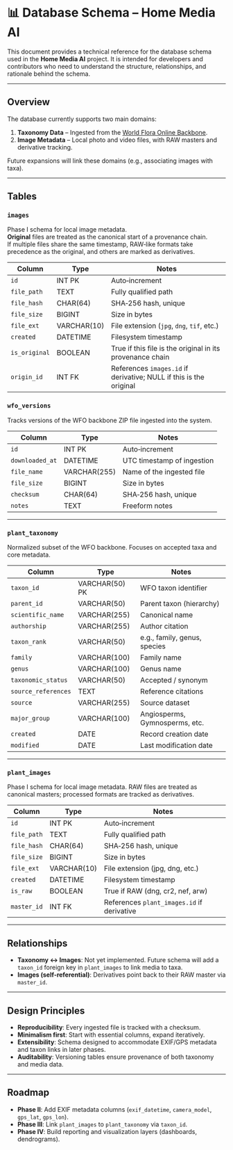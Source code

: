 # 📊 Database Schema – Home Media AI

This document provides a technical reference for the database schema used in the **Home Media AI** project.
It is intended for developers and contributors who need to understand the structure, relationships, and rationale behind the schema.

---

## Overview

The database currently supports two main domains:

1. **Taxonomy Data** – Ingested from the [World Flora Online Backbone](http://www.worldfloraonline.org/).
2. **Image Metadata** – Local photo and video files, with RAW masters and derivative tracking.

Future expansions will link these domains (e.g., associating images with taxa).

---

## Tables

### `images`

Phase I schema for local image metadata.  
**Original** files are treated as the canonical start of a provenance chain.  
If multiple files share the same timestamp, RAW‑like formats take precedence as the original, and others are marked as derivatives.

| Column       | Type         | Notes                                                                 |
|--------------|--------------|----------------------------------------------------------------------|
| `id`         | INT PK       | Auto‑increment                                                       |
| `file_path`  | TEXT         | Fully qualified path                                                 |
| `file_hash`  | CHAR(64)     | SHA‑256 hash, unique                                                 |
| `file_size`  | BIGINT       | Size in bytes                                                        |
| `file_ext`   | VARCHAR(10)  | File extension (`jpg`, `dng`, `tif`, etc.)                           |
| `created`    | DATETIME     | Filesystem timestamp                                                 |
| `is_original`| BOOLEAN      | True if this file is the original in its provenance chain            |
| `origin_id`  | INT FK       | References `images.id` if derivative; NULL if this is the original   |

### `wfo_versions`

Tracks versions of the WFO backbone ZIP file ingested into the system.

| Column        | Type        | Notes |
|---------------|-------------|------|
| `id`          | INT PK      | Auto‑increment |
| `downloaded_at` | DATETIME   | UTC timestamp of ingestion |
| `file_name`   | VARCHAR(255) | Name of the ingested file |
| `file_size`   | BIGINT      | Size in bytes |
| `checksum`    | CHAR(64)    | SHA‑256 hash, unique |
| `notes`       | TEXT        | Freeform notes |

---

### `plant_taxonomy`

Normalized subset of the WFO backbone.
Focuses on accepted taxa and core metadata.

| Column              | Type         | Notes |
|---------------------|--------------|------|
| `taxon_id`          | VARCHAR(50) PK | WFO taxon identifier |
| `parent_id`         | VARCHAR(50) | Parent taxon (hierarchy) |
| `scientific_name`   | VARCHAR(255) | Canonical name |
| `authorship`        | VARCHAR(255) | Author citation |
| `taxon_rank`        | VARCHAR(50)  | e.g., family, genus, species |
| `family`            | VARCHAR(100) | Family name |
| `genus`             | VARCHAR(100) | Genus name |
| `taxonomic_status`  | VARCHAR(50)  | Accepted / synonym |
| `source_references` | TEXT         | Reference citations |
| `source`            | VARCHAR(255) | Source dataset |
| `major_group`       | VARCHAR(100) | Angiosperms, Gymnosperms, etc. |
| `created`           | DATE         | Record creation date |
| `modified`          | DATE         | Last modification date |

---

### `plant_images`

Phase I schema for local image metadata.
RAW files are treated as canonical masters; processed formats are tracked as derivatives.

| Column       | Type         | Notes |
|--------------|--------------|------|
| `id`         | INT PK       | Auto‑increment |
| `file_path`  | TEXT         | Fully qualified path |
| `file_hash`  | CHAR(64)     | SHA‑256 hash, unique |
| `file_size`  | BIGINT       | Size in bytes |
| `file_ext`   | VARCHAR(10)  | File extension (jpg, dng, etc.) |
| `created`    | DATETIME     | Filesystem timestamp |
| `is_raw`     | BOOLEAN      | True if RAW (dng, cr2, nef, arw) |
| `master_id`  | INT FK       | References `plant_images.id` if derivative |

---

## Relationships

- **Taxonomy ↔ Images**: Not yet implemented. Future schema will add a `taxon_id` foreign key in `plant_images` to link media to taxa.
- **Images (self‑referential)**: Derivatives point back to their RAW master via `master_id`.

---

## Design Principles

- **Reproducibility**: Every ingested file is tracked with a checksum.
- **Minimalism first**: Start with essential columns, expand iteratively.
- **Extensibility**: Schema designed to accommodate EXIF/GPS metadata and taxon links in later phases.
- **Auditability**: Versioning tables ensure provenance of both taxonomy and media data.

---

## Roadmap

- **Phase II**: Add EXIF metadata columns (`exif_datetime`, `camera_model`, `gps_lat`, `gps_lon`).
- **Phase III**: Link `plant_images` to `plant_taxonomy` via `taxon_id`.
- **Phase IV**: Build reporting and visualization layers (dashboards, dendrograms).